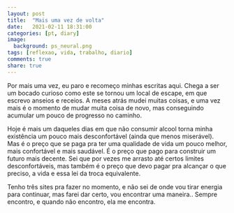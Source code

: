 ```yaml
---
layout: post
title:  "Mais uma vez de volta"
date:   2021-02-11 18:31:00
categories: [pt, diary]
image:
  background: ps_neural.png
tags: [reflexao, vida, trabalho, diario]
comments: true
share: true
---
```

Por mais uma vez, eu paro e recomeço minhas escritas aqui. Chega a ser um bocado curioso como este se tornou um local de escape, em que escrevo anseios e receios. A meses atrás mudei muitas coisas, e uma vez mais é o momento de mudar muita coisa de novo, mas conseguindo acumular um pouco de progresso no caminho.

Hoje é mais um daqueles dias em que não consumir alcool torna minha existência um pouco mais desconfortável (ainda que menos miserável). Mas é o preço que se paga pra ter uma qualidade de vida um pouco melhor, mais confortável e mais saudável. É o preço que pago para construir um futuro mais decente. Sei que por vezes me arrasto até certos limites desconfortáveis, mas também é o preço que devo pagar pra alcançar o que preciso, a vida e essa lei da troca equivalente.

Tenho três sites pra fazer no momento, e não sei de onde vou tirar energia para continuar, mas farei dar certo, vou encontrar uma maneira.. Sempre encontro, e quando não encontro, ela me encontra.